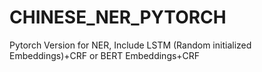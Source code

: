 # CHINESE_NER_PYTORCH
Pytorch Version for NER, Include LSTM (Random initialized Embeddings)+CRF or BERT Embeddings+CRF
